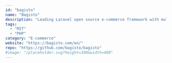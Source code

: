 ```yaml
---
id: "bagisto"
name: "Bagisto"
description: "Leading Laravel open source e-commerce framework with multi-inventory sources, taxation, localization, dropshipping and more exciting features."
tags:
  - "MIT"
  - "PHP"
category: "E-commerce"
website: "https://bagisto.com/en/"
repo: "https://github.com/bagisto/bagisto"
#image: "/placeholder.svg?height=300&width=400"
---
```


